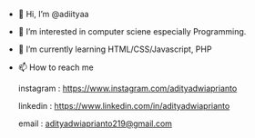 - 👋 Hi, I’m @adiityaa
- 👀 I’m interested in computer sciene especially Programming.
- 🌱 I’m currently learning HTML/CSS/Javascript, PHP
- 📫 How to reach me
  
  instagram : https://www.instagram.com/adityadwiaprianto
  
  linkedin : https://www.linkedin.com/in/adityadwiaprianto
  
  email : adityadwiaprianto219@gmail.com

<!---
adiityaa/adiityaa is a ✨ special ✨ repository because its `README.md` (this file) appears on your GitHub profile.
You can click the Preview link to take a look at your changes.
--->
